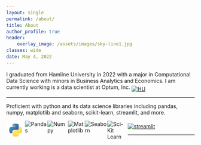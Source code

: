 ```yaml
---
layout: single
permalink: /about/
title: About
author_profile: true
header:
    overlay_image: /assets/images/sky-line1.jpg
classes: wide
date: May 4, 2022
---
```


I graduated from Hamline University in 2022 with a major in Computational Data Science with minors in Business Analytics and Economics. I am currently working is a data scientist at Optum, Inc.
[<img align="middle" alt="HU" width="40px" src="https://hamlineathletics.com/images/logos/site/site.png" />][HU]

---

Proficient with python and its data science libraries including pandas, numpy, matplotlib and seaborn, scikit-learn, streamlit, and more.

[<img align="left" alt="Python" width="50px" src="https://raw.githubusercontent.com/github/explore/80688e429a7d4ef2fca1e82350fe8e3517d3494d/topics/python/python.png" />][python]
[<img align="left" alt="Pandas" width="60px" src="https://numfocus.org/wp-content/uploads/2016/07/pandas-logo-300.png" />][pandas]
[<img align="left" alt="Numpy" width="55px" src="https://user-images.githubusercontent.com/50221806/86498201-a8bd8680-bd39-11ea-9d08-66b610a8dc01.png" />][numpy]
[<img align="left" alt="Matplotlib" width="45px" src="https://upload.wikimedia.org/wikipedia/commons/thumb/0/01/Created_with_Matplotlib-logo.svg/1024px-Created_with_Matplotlib-logo.svg.png" />][matplotlib]
[<img align="left" alt="Seaborn" width="60px" src="https://external-content.duckduckgo.com/iu/?u=https%3A%2F%2Fuser-images.githubusercontent.com%2F315810%2F92254613-279c8000-ee9f-11ea-9b73-5622a7d95f3f.png&f=1&nofb=1" />][seaborn]
[<img align="left" alt="Sci-Kit Learn" width="55px" src="https://upload.wikimedia.org/wikipedia/commons/thumb/0/05/Scikit_learn_logo_small.svg/1200px-Scikit_learn_logo_small.svg.png" />][scikit]
[<img align="middle" alt="streamlit" width="60px" src="https://assets.website-files.com/5dc3b47ddc6c0c2a1af74ad0/5e181828ba9f9e92b6ebc6e7_RGB_Logomark_Color_Light_Bg.png" />][streamlit]

---


[HU]: https://www.hamline.edu/
[python]: https://www.python.org/
[scikit]: https://scikit-learn.org/stable/
[pandas]: https://pandas.pydata.org/
[matplotlib]: https://matplotlib.org/
[colab]: https://colab.research.google.com/notebooks/intro.ipynb
[seaborn]: https://seaborn.pydata.org/
[numpy]: https://numpy.org/
[jupyter]: https://jupyter.org/
[streamlit]: https://www.streamlit.io/
